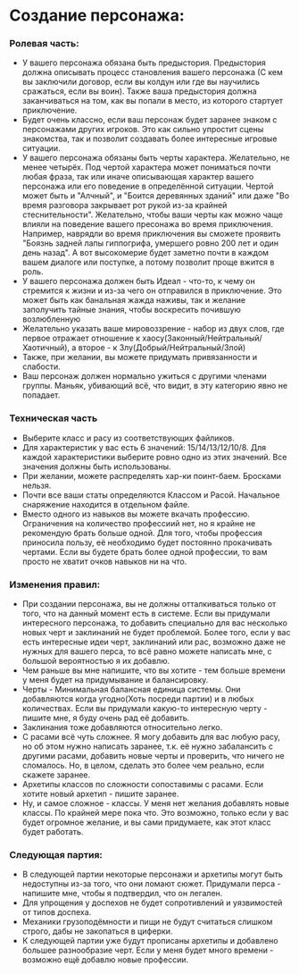 # Создание персонажа:

### Ролевая часть:
- У вашего персонажа обязана быть предыстория. Предыстория должна описывать процесс становления вашего персонажа (С кем вы заключили договор, если вы колдун или где вы научились сражаться, если вы воин). Также ваша предыстория должна заканчиваться на том, как вы попали в место, из которого стартует приключение.
- Будет очень классно, если ваш персонаж будет заранее знаком с персонажами других игроков. Это как сильно упростит сцены знакомства, так и позволит создавать более интересные игровые ситуации.
- У вашего персонажа обязаны быть черты характера. Желательно, не менее четырёх. Под чертой характера может пониматься почти любая фраза, так или иначе описывающая характер вашего персонажа или его поведение в определённой ситуации. Чертой может быть и "Алчный", и "Боится деревянных зданий" или даже "Во время разговора закрывает рот рукой из-за крайней стеснительности". Желательно, чтобы ваши черты как можно чаще влияли на поведение вашего пресонажа во время приключения. Например, наврядли во время приключения вы сможете проявить "Боязнь задней лапы гиппогрифа, умершего ровно 200 лет и один день назад". А вот высокомерие будет заметно почти в каждом вашем диалоге или поступке, а потому позволит проще вжится в роль.
- У вашего персонажа должен быть Идеал - что-то, к чему он стремится к жизни и из-за чего он отправился в приключение. Это может быть как банальная жажда наживы, так и желание заполучить тайные знания, чтобы воскресить почившую возлюбленную
- Желательно указать ваше мировоззрение - набор из двух слов, где первое отражает отношение к хаосу(Законный/Нейтральный/Хаотичный), а второе - к Злу(Добрый/Нейтральный/Злой)
- Также, при желании, вы можете придумать привязанности и слабости.
- Ваш персонаж должен нормально ужиться с другими членами группы. Маньяк, убивающий всё, что видит, в эту категорию явно не попадает.
  

### Техническая часть
- Выберите класс и расу из соответствующих файликов.
- Для характеристик у вас есть 6 значений: 15/14/13/12/10/8. Для каждой характеристики выберите ровно одно из этих значений. Все значения должны быть использованы.
- При желании, можете распределять хар-ки поинт-баем. Бросками нельзя.
- Почти все ваши статы определяются Классом и Расой. Начальное снаряжение находится в отдельном файле.
- Вместо одного из навыков вы можете вкачать профессию. Ограничения на количество профессиий нет, но я крайне не рекомендую брать больше одной. Для того, чтобы профессия приносила пользу, её необходимо будет постоянно прокачивать чертами. Если вы будете брать более одной профессии, то вам просто не хватит очков навыков ни на что.

### Изменения правил:
- При создании персонажа, вы не должны отталкиваться только от того, что на данный момент есть в системе. Если вы придумали интересного персонажа, то добавить специально для вас несколько новых черт и заклинаний не будет проблемой. Более того, если у вас есть интересные идеи черт, заклинаний или рас, возможно даже не нужных для вашего перса, то всё равно можете написать мне, с большой вероятностью я их добавлю.
- Чем раньше вы мне напишите, что вы хотите - тем больше времени у меня будет на придумывание и балансировку.
- Черты - Минимальная балансная единица системы. Они добавляются когда угодно(Хоть посреди партии) и в любых количествах. Если вы придумали какую-то интересную черту - пишите мне, я буду очень рад её добавить.
- Заклинания тоже добавляются относительно легко.
- С расами всё чуть сложнее. Я могу добавить для вас любую расу, но об этом нужно написать заранее, т.к. её нужно забалансить с другими расами, добавить новые черты и проверить, что ничего не сломалось. Но, в целом, сделать это более чем реально, если скажете заранее.
- Архетипы классов по сложности сопоставимы с расами. Если хотите новый архетип - пишите заранее.
- Ну, и самое сложное - классы. У меня нет желания добавлять новые классы. По крайней мере пока что. Это возможно, только если у вас будет огромное желание, и вы сами придумаете, как этот класс будет работать.

### Следующая партия:
- В следующей партии некоторые персонажи и архетипы могут быть недоступны из-за того, что они ломают сюжет. Придумали перса - напишите мне, чтобы я подтвердил, что он легален.
- Для упрощения у доспехов не будет сопротивлений и уязвимостей от типов доспеха.
- Механики грузоподёмности и пищи не будут считаться слишком строго, дабы не закопаться в циферки.
- К следующей партии уже будут прописаны архетипы и добавлено большее разнообразие черт. Если у меня будет много времени - возможно ещё добавлю новые профессии.


